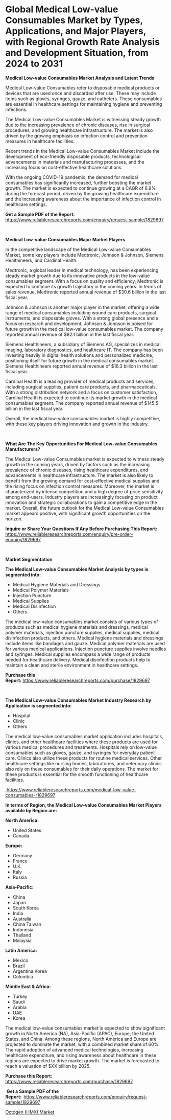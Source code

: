<p><h1>Global Medical Low-value Consumables Market by Types, Applications, and Major Players, with Regional Growth Rate Analysis and Development Situation, from 2024 to 2031</h1></p><p><strong>Medical Low-value Consumables Market Analysis and Latest Trends</strong></p>
<p><p>Medical Low-value Consumables refer to disposable medical products or devices that are used once and discarded after use. These may include items such as gloves, syringes, gauze, and catheters. These consumables are essential in healthcare settings for maintaining hygiene and preventing infections.</p><p>The Medical Low-value Consumables Market is witnessing steady growth due to the increasing prevalence of chronic diseases, rise in surgical procedures, and growing healthcare infrastructure. The market is also driven by the growing emphasis on infection control and prevention measures in healthcare facilities.</p><p>Recent trends in the Medical Low-value Consumables Market include the development of eco-friendly disposable products, technological advancements in materials and manufacturing processes, and the increasing focus on cost-effective healthcare solutions.</p><p>With the ongoing COVID-19 pandemic, the demand for medical consumables has significantly increased, further boosting the market growth. The market is expected to continue growing at a CAGR of 6.9% during the forecast period, driven by the growing healthcare expenditure and the increasing awareness about the importance of infection control in healthcare settings.</p></p>
<p><strong>Get a Sample PDF of the Report:&nbsp;</strong> <a href="https://www.reliableresearchreports.com/enquiry/request-sample/1829697">https://www.reliableresearchreports.com/enquiry/request-sample/1829697</a></p>
<p>&nbsp;</p>
<p><strong>Medical Low-value Consumables Major Market Players</strong></p>
<p><p>In the competitive landscape of the Medical Low-value Consumables Market, some key players include Medtronic, Johnson & Johnson, Siemens Healthineers, and Cardinal Health. </p><p>Medtronic, a global leader in medical technology, has been experiencing steady market growth due to its innovative products in the low-value consumables segment. With a focus on quality and efficiency, Medtronic is expected to continue its growth trajectory in the coming years. In terms of sales revenue, Medtronic reported annual revenue of $30.6 billion in the last fiscal year.</p><p>Johnson & Johnson is another major player in the market, offering a wide range of medical consumables including wound care products, surgical instruments, and disposable gloves. With a strong global presence and a focus on research and development, Johnson & Johnson is poised for future growth in the medical low-value consumables market. The company reported annual revenue of $82.1 billion in the last fiscal year.</p><p>Siemens Healthineers, a subsidiary of Siemens AG, specializes in medical imaging, laboratory diagnostics, and healthcare IT. The company has been investing heavily in digital health solutions and personalized medicine, positioning itself for future growth in the medical consumables market. Siemens Healthineers reported annual revenue of $16.3 billion in the last fiscal year.</p><p>Cardinal Health is a leading provider of medical products and services, including surgical supplies, patient care products, and pharmaceuticals. With a strong distribution network and a focus on customer satisfaction, Cardinal Health is expected to continue its market growth in the medical consumables segment. The company reported annual revenue of $145.5 billion in the last fiscal year. </p><p>Overall, the medical low-value consumables market is highly competitive, with these key players driving innovation and growth in the industry.</p></p>
<p>&nbsp;</p>
<p><strong>What Are The Key Opportunities For Medical Low-value Consumables Manufacturers?</strong></p>
<p><p>The Medical Low-value Consumables market is expected to witness steady growth in the coming years, driven by factors such as the increasing prevalence of chronic diseases, rising healthcare expenditures, and advancements in healthcare infrastructure. The market is also likely to benefit from the growing demand for cost-effective medical supplies and the rising focus on infection control measures. Moreover, the market is characterized by intense competition and a high degree of price sensitivity among end-users. Industry players are increasingly focusing on product innovation and strategic collaborations to gain a competitive edge in the market. Overall, the future outlook for the Medical Low-value Consumables market appears positive, with significant growth opportunities on the horizon.</p></p>
<p><strong>Inquire or Share Your Questions If Any Before Purchasing This Report:</strong> <a href="https://www.reliableresearchreports.com/enquiry/pre-order-enquiry/1829697">https://www.reliableresearchreports.com/enquiry/pre-order-enquiry/1829697</a></p>
<p>&nbsp;</p>
<p><strong>Market Segmentation</strong></p>
<p><strong>The Medical Low-value Consumables Market Analysis by types is segmented into:</strong></p>
<p><ul><li>Medical Hygiene Materials and Dressings</li><li>Medical Polymer Materials</li><li>Injection Puncture</li><li>Medical Supplies</li><li>Medical Disinfection</li><li>Others</li></ul></p>
<p><p>The medical low-value consumables market consists of various types of products such as medical hygiene materials and dressings, medical polymer materials, injection puncture supplies, medical supplies, medical disinfection products, and others. Medical hygiene materials and dressings include items like bandages and gauze. Medical polymer materials are used for various medical applications. Injection puncture supplies involve needles and syringes. Medical supplies encompass a wide range of products needed for healthcare delivery. Medical disinfection products help to maintain a clean and sterile environment in healthcare settings.</p></p>
<p><strong>Purchase this Report:&nbsp;</strong><a href="https://www.reliableresearchreports.com/purchase/1829697">https://www.reliableresearchreports.com/purchase/1829697</a></p>
<p>&nbsp;</p>
<p><strong>The Medical Low-value Consumables Market Industry Research by Application is segmented into:</strong></p>
<p><ul><li>Hospital</li><li>Clinic</li><li>Others</li></ul></p>
<p><p>The medical low-value consumables market application includes hospitals, clinics, and other healthcare facilities where these products are used for various medical procedures and treatments. Hospitals rely on low-value consumables such as gloves, gauze, and syringes for everyday patient care. Clinics also utilize these products for routine medical services. Other healthcare settings like nursing homes, laboratories, and veterinary clinics also rely on these consumables for their daily operations. The market for these products is essential for the smooth functioning of healthcare facilities.</p></p>
<p><a href="https://www.reliableresearchreports.com/medical-low-value-consumables-r1829697">&nbsp;https://www.reliableresearchreports.com/medical-low-value-consumables-r1829697</a></p>
<p><strong>In terms of Region, the Medical Low-value Consumables Market Players available by Region are:</strong></p>
<p>
    <p> <strong> North America: </strong>
        <ul>
            <li>United States</li>
            <li>Canada</li>
        </ul>
        </p> 
    <p> <strong> Europe: </strong>
        <ul>
            <li>Germany</li>
            <li>France</li>
            <li>U.K.</li>
            <li>Italy</li>
            <li>Russia</li>
        </ul>
        </p> 
    <p> <strong> Asia-Pacific: </strong>
        <ul>
            <li>China</li>
            <li>Japan</li>
            <li>South Korea</li>
            <li>India</li>
            <li>Australia</li>
            <li>China Taiwan</li>
            <li>Indonesia</li>
            <li>Thailand</li>
            <li>Malaysia</li>
        </ul>
        </p> 
    <p> <strong> Latin America: </strong>
        <ul>
            <li>Mexico</li>
            <li>Brazil</li>
            <li>Argentina Korea</li>
            <li>Colombia</li>
        </ul>
        </p> 
    <p> <strong> Middle East & Africa: </strong>
        <ul>
            <li>Turkey</li>
            <li>Saudi</li>
            <li>Arabia</li>
            <li>UAE</li>
            <li>Korea</li>
        </ul>
    </p>
    </p>
<p><p>The medical low-value consumables market is expected to show significant growth in North America (NA), Asia-Pacific (APAC), Europe, the United States, and China. Among these regions, North America and Europe are projected to dominate the market, with a combined market share of 60%. The rapid adoption of advanced medical technologies, increasing healthcare expenditure, and rising awareness about healthcare in these regions are expected to drive market growth. The market is forecasted to reach a valuation of $XX billion by 2025.</p></p>
<p><strong>Purchase this Report: </strong><a href="https://www.reliableresearchreports.com/purchase/1829697">https://www.reliableresearchreports.com/purchase/1829697</a></p>
<p>&nbsp;<strong>Get a Sample PDF of the Report:&nbsp;&nbsp;</strong><a href="https://www.reliableresearchreports.com/enquiry/request-sample/1829697">https://www.reliableresearchreports.com/enquiry/request-sample/1829697</a></p>
<p><strong></strong></p>
<p><p><a href="https://eight-handstand-8fb.notion.site/Decoding-Octogen-HMX-Market-Metrics-Market-Share-Trends-and-Growth-Patterns-f6a2735e9f96430db7233efd60aefcee">Octogen (HMX) Market</a></p></p>